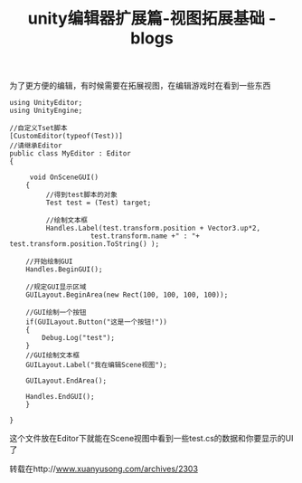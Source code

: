 ﻿---
layout: page
title: unity编辑器扩展篇-视图拓展基础
    - blogs
---

为了更方便的编辑，有时候需要在拓展视图，在编辑游戏时在看到一些东西

```
using UnityEditor;
using UnityEngine;
 
//自定义Tset脚本
[CustomEditor(typeof(Test))] 
//请继承Editor
public class MyEditor : Editor 
{
 
	 void OnSceneGUI() 
	{
		 //得到test脚本的对象
		 Test test = (Test) target;
 
		 //绘制文本框
		 Handles.Label(test.transform.position + Vector3.up*2,
                    test.transform.name +" : "+ test.transform.position.ToString() );
 
	//开始绘制GUI
	Handles.BeginGUI();
 
    //规定GUI显示区域
    GUILayout.BeginArea(new Rect(100, 100, 100, 100));
 
    //GUI绘制一个按钮
    if(GUILayout.Button("这是一个按钮!"))
	{
		Debug.Log("test");		
	}
	//GUI绘制文本框
	GUILayout.Label("我在编辑Scene视图");	
 
    GUILayout.EndArea();
 
	Handles.EndGUI();
	}
 
}
```
这个文件放在Editor下就能在Scene视图中看到一些test.cs的数据和你要显示的UI了

转载在http://www.xuanyusong.com/archives/2303